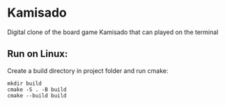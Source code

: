 # Kamisado
Digital clone of the board game Kamisado that can played on the terminal

## Run on Linux:
Create a build directory in project folder and run cmake:
```
mkdir build
cmake -S . -B build
cmake --build build
```
